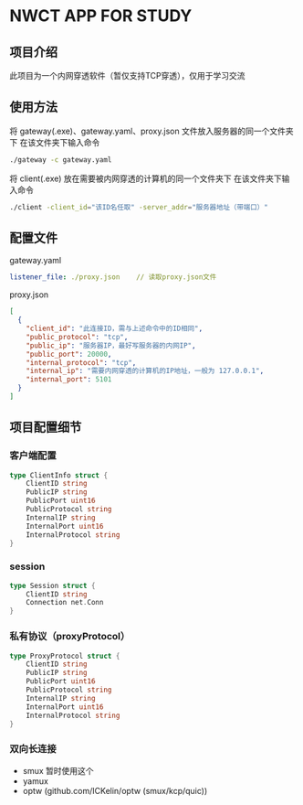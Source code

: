 # NWCT APP FOR STUDY

## 项目介绍

此项目为一个内网穿透软件（暂仅支持TCP穿透），仅用于学习交流

## 使用方法

将 gateway(.exe)、gateway.yaml、proxy.json 文件放入服务器的同一个文件夹下
在该文件夹下输入命令

```bash
./gateway -c gateway.yaml
```

将 client(.exe) 放在需要被内网穿透的计算机的同一个文件夹下
在该文件夹下输入命令

```bash
./client -client_id="该ID名任取" -server_addr="服务器地址（带端口）"
```

## 配置文件

gateway.yaml

```yaml
listener_file: ./proxy.json    // 读取proxy.json文件
```

proxy.json

```json
[
  {
    "client_id": "此连接ID，需与上述命令中的ID相同", 
    "public_protocol": "tcp",
    "public_ip": "服务器IP，最好写服务器的内网IP",
    "public_port": 20000, 
    "internal_protocol": "tcp",
    "internal_ip": "需要内网穿透的计算机的IP地址，一般为 127.0.0.1",
    "internal_port": 5101
  }
]
```

## 项目配置细节

### 客户端配置

```Go
type ClientInfo struct {
    ClientID string
    PublicIP string
    PublicPort uint16
    PublicProtocol string
    InternalIP string
    InternalPort uint16
    InternalProtocol string
}
```

### session

```Go
type Session struct {
    ClientID string
    Connection net.Conn
}
```

### 私有协议（proxyProtocol）

```Go
type ProxyProtocol struct {
    ClientID string
    PublicIP string
    PublicPort uint16
    PublicProtocol string
    InternalIP string
    InternalPort uint16
    InternalProtocol string
}
```
### 双向长连接

- smux 暂时使用这个
- yamux
- optw (github.com/ICKelin/optw (smux/kcp/quic))
